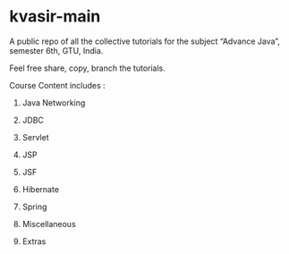 # kvasir-main

A public repo of all the collective tutorials for the subject “Advance Java”, semester 6th, GTU, India.

Feel free share, copy, branch the tutorials.

Course Content includes : 

1) Java Networking

2) JDBC

3) Servlet

4) JSP

5) JSF

6) Hibernate

7) Spring

8) Miscellaneous

9) Extras




